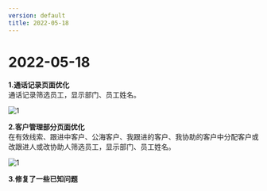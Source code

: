 ```yaml
---
version: default
title: 2022-05-18
---
```

# 2022-05-18

<ImageViewer/>

**1.通话记录页面优化**  
通话记录筛选员工，显示部门、员工姓名。

![1](/assets/media/5.18.1.png "1")

**2.客户管理部分页面优化**  
在有效线索、跟进中客户、公海客户、我跟进的客户、我协助的客户中分配客户或改跟进人或改协助人筛选员工，显示部门、员工姓名。

![1](/assets/media/5.18.2.png "1")

**3.修复了一些已知问题**